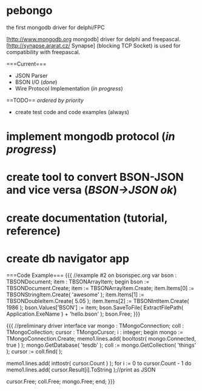 pebongo
=======

the first mongodb driver for delphi/FPC

[http://www.mongodb.org mongodb] driver for delphi and freepascal. [http://synapse.ararat.cz/ Synapse] (blocking TCP Socket) is used for compatibility with freepascal.

===Current===
  * JSON Parser
  * BSON I/O (*done*)
  * Wire Protocol Implementation (*in progress*)

==TODO==
_ordered by priority_
  * create test code and code examples (always)
  # implement mongodb protocol (*in progress*)
  # create tool to convert BSON-JSON and vice versa (*BSON->JSON ok*)
  # create documentation (tutorial, reference)
  # create db navigator app

===Code Example===
{{{
//example #2 on bsonspec.org
var
  bson              : TBSONDocument;
  item              : TBSONArrayItem;
begin
  bson := TBSONDocument.Create;
  item := TBSONArrayItem.Create;
  item.Items[0] := TBSONStringItem.Create( 'awesome' );
  item.Items[1] := TBSONDoubleItem.Create( 5.05 );
  item.Items[2] := TBSONIntItem.Create( 1986 );
  bson.Values['BSON'] := item;
  bson.SaveToFile( ExtractFilePath( Application.ExeName ) + 'hello.bson' );
  bson.Free;
}}}

{{{
//preliminary driver interface
var
  mongo             : TMongoConnection;
  coll              : TMongoCollection;
  cursor            : TMongoCursor;
  i                 : integer;
begin
  mongo := TMongoConnection.Create;
  memo1.lines.add( booltostr( mongo.Connected, true ) );
  mongo.GetDatabase( 'tesdb' );
  coll := mongo.GetCollection( 'things' );
  cursor := coll.find( );

  memo1.lines.add( inttostr( cursor.Count ) );
  for i := 0 to cursor.Count - 1 do
    memo1.lines.add( cursor.Result[i].ToString );//print as JSON

  cursor.Free;
  coll.Free;
  mongo.Free;
end;
}}}

